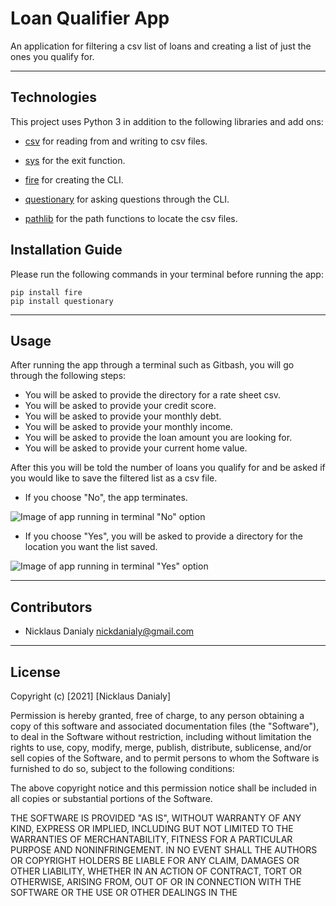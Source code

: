 # Loan Qualifier App
An application for filtering a csv list of loans and creating a list of just the ones you qualify for.

---

## Technologies
This project uses Python 3 in addition to the following libraries and add ons:

* [csv](https://docs.python.org/3/library/csv.html) for reading from and writing to csv files.

* [sys](https://google.github.io/python-fire/guide/) for the exit function.

* [fire](https://docs.python.org/3/library/csv.html) for creating the CLI.

* [questionary](https://github.com/tmbo/questionary) for asking questions through the CLI.

* [pathlib](https://docs.python.org/3/library/pathlib.html) for the path functions to locate the csv files.



## Installation Guide

Please run the following commands in your terminal before running the app:
```
pip install fire
pip install questionary
```

---

## Usage

After running the app through a terminal such as Gitbash, you will go through the following steps:
* You will be asked to provide the directory for a rate sheet csv.
* You will be asked to provide your credit score.
* You will be asked to provide your monthly debt.
* You will be asked to provide your monthly income.
* You will be asked to provide the loan amount you are looking for.
* You will be asked to provide your current home value.

After this you will be told the number of loans you qualify for and be asked if you would like to save the filtered list as a csv file.
* If you choose "No", the app terminates.

![Image of app running in terminal "No" option](https://user-images.githubusercontent.com/96391748/149060732-03ceb66c-4174-4ee9-9d6a-c74cc444a6b1.png)

* If you choose "Yes", you will be asked to provide a directory for the location you want the list saved.

![Image of app running in terminal "Yes" option](https://user-images.githubusercontent.com/96391748/149269521-3dae3035-9581-4884-a51b-f81e4cf06e46.png)




---

## Contributors

* Nicklaus Danialy nickdanialy@gmail.com 

---

## License

Copyright (c) [2021] [Nicklaus Danialy]

Permission is hereby granted, free of charge, to any person obtaining a copy
of this software and associated documentation files (the "Software"), to deal
in the Software without restriction, including without limitation the rights
to use, copy, modify, merge, publish, distribute, sublicense, and/or sell
copies of the Software, and to permit persons to whom the Software is
furnished to do so, subject to the following conditions:

The above copyright notice and this permission notice shall be included in all
copies or substantial portions of the Software.

THE SOFTWARE IS PROVIDED "AS IS", WITHOUT WARRANTY OF ANY KIND, EXPRESS OR
IMPLIED, INCLUDING BUT NOT LIMITED TO THE WARRANTIES OF MERCHANTABILITY,
FITNESS FOR A PARTICULAR PURPOSE AND NONINFRINGEMENT. IN NO EVENT SHALL THE
AUTHORS OR COPYRIGHT HOLDERS BE LIABLE FOR ANY CLAIM, DAMAGES OR OTHER
LIABILITY, WHETHER IN AN ACTION OF CONTRACT, TORT OR OTHERWISE, ARISING FROM,
OUT OF OR IN CONNECTION WITH THE SOFTWARE OR THE USE OR OTHER DEALINGS IN THE